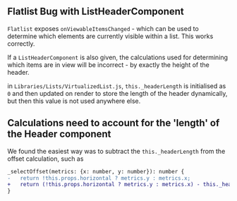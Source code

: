 ## Flatlist Bug with ListHeaderComponent

`Flatlist` exposes `onViewableItemsChanged` - which can be used to determine which elements are currently
visible within a list. This works correctly.

If a `ListHeaderComponent` is also given, the calculations used for determining which items are in view
will be incorrect - by exactly the height of the header.


in `Libraries/Lists/VirtualizedList.js`, `this._headerLength` is initialised as `0` and then updated on render
to store the length of the header dynamically, but then this value is not used anywhere else.


## Calculations need to account for the 'length' of the Header component

We found the easiest way was to subtract the `this._headerLength` from the offset calculation, such as 

```diff
_selectOffset(metrics: {x: number, y: number}): number {
-   return !this.props.horizontal ? metrics.y : metrics.x;
+   return (!this.props.horizontal ? metrics.y : metrics.x) - this._headerLength;
}
```
